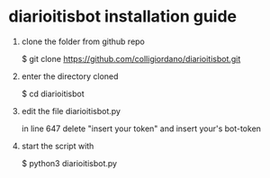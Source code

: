 # diarioitisbot installation guide
1. clone the folder from github repo

   $ git clone https://github.com/colligiordano/diarioitisbot.git
2. enter the directory cloned

   $ cd diarioitisbot
3. edit the file diarioitisbot.py

   in line 647 delete "insert your token" and insert your's bot-token
4. start the script with

   $ python3 diarioitisbot.py 
